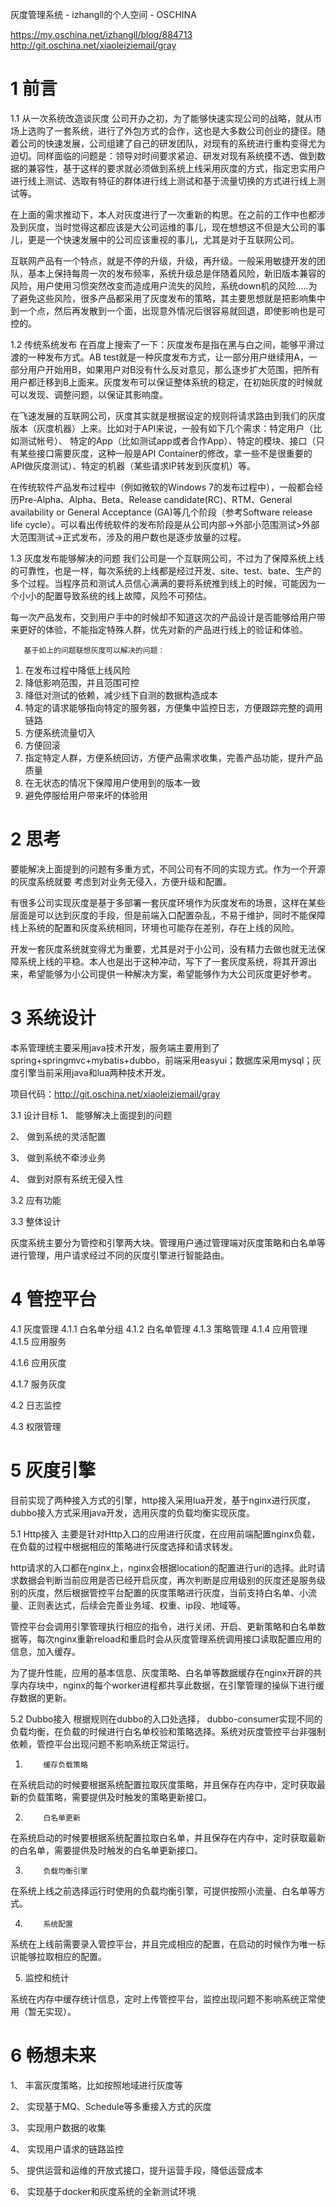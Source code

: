 灰度管理系统 - izhangll的个人空间 - OSCHINA 

https://my.oschina.net/izhangll/blog/884713
http://git.oschina.net/xiaoleiziemail/gray

# 1 前言
1.1   从一次系统改造谈灰度
公司开办之初，为了能够快速实现公司的战略，就从市场上选购了一套系统，进行了外包方式的合作，这也是大多数公司创业的捷径。随着公司的快速发展，公司组建了自己的研发团队，对现有的系统进行重构变得尤为迫切。同样面临的问题是：领导对时间要求紧迫、研发对现有系统摸不透、做到数据的兼容性，基于这样的要求就必须做到系统上线采用灰度的方式，指定忠实用户进行线上测试、选取有特征的群体进行线上测试和基于流量切换的方式进行线上测试等。

在上面的需求推动下，本人对灰度进行了一次重新的构思。在之前的工作中也都涉及到灰度，当时觉得这都应该是大公司运维的事儿，现在想想这不但是大公司的事儿，更是一个快速发展中的公司应该重视的事儿，尤其是对于互联网公司。

互联网产品有一个特点，就是不停的升级，升级，再升级。一般采用敏捷开发的团队，基本上保持每周一次的发布频率，系统升级总是伴随着风险，新旧版本兼容的风险，用户使用习惯突然改变而造成用户流失的风险，系统down机的风险.....为了避免这些风险，很多产品都采用了灰度发布的策略，其主要思想就是把影响集中到一个点，然后再发散到一个面，出现意外情况后很容易就回退，即使影响也是可控的。

1.2   传统系统发布
在百度上搜索了一下：灰度发布是指在黑与白之间，能够平滑过渡的一种发布方式。AB test就是一种灰度发布方式，让一部分用户继续用A，一部分用户开始用B，如果用户对B没有什么反对意见，那么逐步扩大范围，把所有用户都迁移到B上面来。灰度发布可以保证整体系统的稳定，在初始灰度的时候就可以发现、调整问题，以保证其影响度。

在飞速发展的互联网公司，灰度其实就是根据设定的规则将请求路由到我们的灰度版本（灰度机器）上来。比如对于API来说，一般有如下几个需求：特定用户（比如测试帐号）、 特定的App（比如测试app或者合作App）、特定的模块、接口（只有某些接口需要灰度，这种一般是API Container的修改，拿一些不是很重要的API做灰度测试）、特定的机器（某些请求IP转发到灰度机）等。

在传统软件产品发布过程中（例如微软的Windows 7的发布过程中），一般都会经历Pre-Alpha、Alpha、Beta、Release candidate(RC)、RTM、General availability or General Acceptance (GA)等几个阶段（参考Software release life cycle）。可以看出传统软件的发布阶段是从公司内部->外部小范围测试>外部大范围测试->正式发布，涉及的用户数也是逐步放量的过程。

1.3   灰度发布能够解决的问题
我们公司是一个互联网公司，不过为了保障系统上线的可靠性，也是一样，每次系统的上线都是经过开发、site、test、bate、生产的多个过程。当程序员和测试人员信心满满的要将系统推到线上的时候，可能因为一个小小的配置导致系统的线上故障，风险不可预估。

每一次产品发布，交到用户手中的时候却不知道这次的产品设计是否能够给用户带来更好的体验，不能指定特殊人群，优先对新的产品进行线上的验证和体验。

       基于如上的问题联想灰度可以解决的问题：

1. 在发布过程中降低上线风险
2. 降低影响范围，并且范围可控
3. 降低对测试的依赖，减少线下自测的数据构造成本
4. 特定的请求能够指向特定的服务器，方便集中监控日志，方便跟踪完整的调用链路
5. 方便系统流量切入
6. 方便回滚
7. 指定特定人群，方便系统回访，方便产品需求收集，完善产品功能，提升产品质量
8. 在无状态的情况下保障用户使用到的版本一致
9. 避免停服给用户带来坏的体验用

# 2       思考
要能解决上面提到的问题有多重方式，不同公司有不同的实现方式。作为一个开源的灰度系统就要 考虑到对业务无侵入，方便升级和配置。

有很多公司实现灰度是基于多部署一套灰度环境作为灰度发布的场景，这样在某些层面是可以达到灰度的手段，但是前端入口配置杂乱，不易于维护，同时不能保障线上系统的配置和灰度系统相同，环境也可能存在差别，存在上线的风险。

开发一套灰度系统就变得尤为重要，尤其是对于小公司，没有精力去做也就无法保障系统上线的平稳。本人也是出于这种冲动，写下了一套灰度系统，将其开源出来，希望能够为小公司提供一种解决方案，希望能够作为大公司灰度更好参考。

# 3       系统设计
本系管理统主要采用java技术开发，服务端主要用到了spring+springmvc+mybatis+dubbo，前端采用easyui；数据库采用mysql；灰度引擎当前采用java和lua两种技术开发。

项目代码：http://git.oschina.net/xiaoleiziemail/gray

3.1   设计目标
1、  能够解决上面提到的问题

2、  做到系统的灵活配置

3、  做到系统不牵涉业务

4、  做到对原有系统无侵入性

 

3.2   应有功能


 

3.3   整体设计


灰度系统主要分为管控和引擎两大块。管理用户通过管理端对灰度策略和白名单等进行管理，用户请求经过不同的灰度引擎进行智能路由。

# 4       管控平台
4.1   灰度管理
4.1.1   白名单分组
4.1.2   白名单管理
4.1.3   策略管理
4.1.4   应用管理
4.1.5   应用服务


 

4.1.6   应用灰度


 

4.1.7   服务灰度


 

4.2   日志监控


 

 

4.3   权限管理


 

 

# 5 灰度引擎
目前实现了两种接入方式的引擎，http接入采用lua开发，基于nginx进行灰度，dubbo接入方式采用java开发，选用灰度的负载均衡实现灰度。

5.1   Http接入
主要是针对Http入口的应用进行灰度，在应用前端配置nginx负载，在负载的过程中根据相应的策略进行灰度选择和请求转发。



http请求的入口都在nginx上，nginx会根据location的配置进行uri的选择。此时请求数据会判断当前应用是否已经开启灰度，再次判断是应用级别的灰度还是服务级别的灰度，然后根据管控平台配置的灰度策略进行灰度，当前支持白名单、小流量、正则表达式，后续会完善业务域、权重、ip段、地域等。

管控平台会调用引擎管理执行相应的指令，进行关闭、开启、更新策略和白名单数据等，每次nginx重新reload和重启时会从灰度管理系统调用接口读取配置应用的信息，加入缓存。

为了提升性能，应用的基本信息、灰度策略、白名单等数据缓存在nginx开辟的共享内存块中，nginx的每个worker进程都共享此数据，在引擎管理的操纵下进行缓存数据的更新。

5.2   Dubbo接入
根据规则在dubbo的入口处选择， dubbo-consumer实现不同的负载均衡，在负载的时候进行白名单校验和策略选择。系统对灰度管控平台非强制依赖，管控平台出现问题不影响系统正常运行。

1.         缓存负载策略

在系统启动的时候要根据系统配置拉取灰度策略，并且保存在内存中，定时获取最新的负载策略，需要提供及时触发的策略更新接口。

2.         白名单更新

在系统启动的时候要根据系统配置拉取白名单，并且保存在内存中，定时获取最新的白名单，需要提供及时触发的白名单更新接口。

3.         负载均衡引擎

在系统上线之前选择运行时使用的负载均衡引擎，可提供按照小流量、白名单等方式。

4.         系统配置

系统在上线前需要录入管控平台，并且完成相应的配置，在启动的时候作为唯一标识能够拉取相应的配置。

5. 监控和统计

系统在内存中缓存统计信息，定时上传管控平台，监控出现问题不影响系统正常使用（暂无实现）。

# 6 畅想未来
1、  丰富灰度策略，比如按照地域进行灰度等

2、  实现基于MQ、Schedule等多重接入方式的灰度

3、  实现用户数据的收集

4、  实现用户请求的链路监控

5、  提供运营和运维的开放式接口，提升运营手段，降低运营成本

6、  实现基于docker和灰度系统的全新测试环境